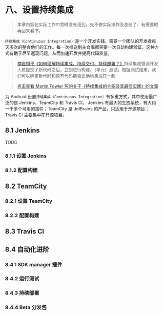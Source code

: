 # 八、设置持续集成

> 本章内容在实际工作中暂时没有用到，先不做实际操作及总结了，有需要时再回来看书。

`持续集成（Continuous Integration）`是一个开发实践，需要一个团队的开发者每天多次的整合他们的工作。每一次推送到主仓库都需要一次自动构建验证。这种方式有助于尽早返现问题，从而加速开发并提高代码质量。

> [摘自知乎《如何理解持续集成、持续交付、持续部署？》](https://www.zhihu.com/question/23444990)持续集成强调开发人员提交了新代码之后，立刻进行构建、（单元）测试。根据测试结果，我们可以确定新代码和原有代码能否正确地集成在一起

> [点击查看 Martin Fowler 写的关于《持续集成的介绍及其最佳实践》的文章](https://martinfowler.com/articles/continuousIntegration.html)

为 Android 设置`持续集成（Continuous Integration）`有多重方式，其中使用最广泛的是 Jenkins、TeamCity 和 Travis CI。 Jenkins 有最大的生态系统，有大约一千多个可用的插件；TeamCity 是 JetBrains 的产品，只适用于开源项目；Travis CI 主要集中在开源项目。

## 8.1 Jenkins

TODO 

### 8.1.1 设置 Jenkins

### 8.1.2 配置构建


## 8.2 TeamCity

### 8.2.1 设置 TeamCity

### 8.2.2 配置构建


## 8.3 Travis CI


## 8.4 自动化进阶

### 8.4.1 SDK manager 插件

### 8.4.2 运行测试

### 8.4.3 持续部署

### 8.4.4 Beta 分发包